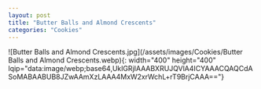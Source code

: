 ```yaml
---
layout: post
title: "Butter Balls and Almond Crescents"
categories: "Cookies"
---
```

![Butter Balls and Almond Crescents.jpg](/assets/images/Cookies/Butter Balls and Almond Crescents.webp){: width="400" height="400" lqip="data:image/webp;base64,UklGRjIAAABXRUJQVlA4ICYAAACQAQCdASoMABAABUB8JZwAAmXzLAAA4MxW2xrWchL+rT9BrjCAAA=="}


